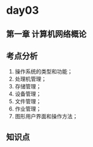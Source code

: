 # day03
## 第一章 计算机网络概论

## 考点分析
1. 操作系统的类型和功能；
2. 处理机管理；
3. 存储管理；
4. 设备管理；
5. 文件管理；
6. 作业管理；
7. 图形用户界面和操作方法；
## 知识点

